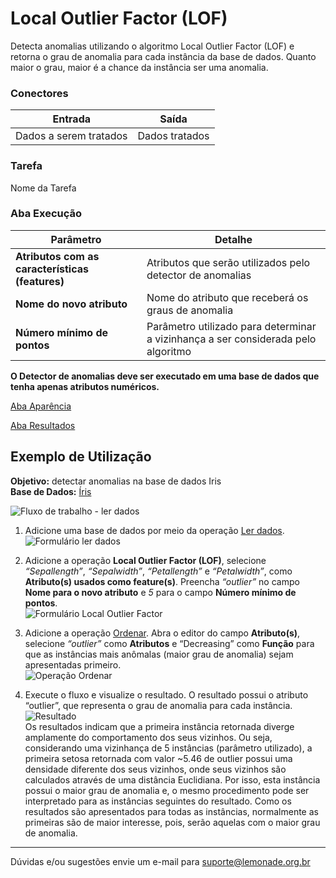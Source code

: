 # Local Outlier Factor (LOF)

Detecta anomalias utilizando o algoritmo Local Outlier Factor (LOF) e retorna o grau de anomalia para cada instância da base de dados. Quanto maior o grau, maior é a chance da instância ser uma anomalia.


### Conectores
| Entrada | Saída |
| --- | --- |
| Dados a serem tratados | Dados tratados |

### Tarefa
Nome da Tarefa

### Aba Execução
| Parâmetro | Detalhe |
| --- | --- |
| **Atributos com as características (features)** | Atributos que serão utilizados pelo detector de anomalias |
| **Nome do novo atributo** | Nome do atributo que receberá os graus de anomalia |
| **Número mínimo de pontos** | Parâmetro utilizado para determinar a vizinhança a ser considerada pelo algoritmo |

**O Detector de anomalias deve ser executado em uma base de dados que tenha apenas atributos numéricos.** 

[Aba Aparência][1]

[Aba Resultados][2]

## Exemplo de Utilização
**Objetivo:** detectar anomalias na base de dados Iris\
**Base de Dados:** [Íris][3]

![Fluxo de trabalho - ler dados](/img/spark/aprendizado-de-maquina/anomalias-local-outlier-factor/image5.png)

1. Adicione uma base de dados por meio da operação [Ler dados][4].\
![Formulário ler dados](/img/spark/aprendizado-de-maquina/anomalias-local-outlier-factor/image1.png)

2. Adicione a operação **Local Outlier Factor (LOF)**, selecione *“Sepallength”*, *“Sepalwidth”*, *“Petallength”* e *“Petalwidth”*, como **Atributo(s) usados como feature(s)**. Preencha *“outlier”* no campo **Nome para o novo atributo** e *5* para o campo **Número mínimo de pontos**.\
![Formulário Local Outlier Factor](/img/spark/aprendizado-de-maquina/anomalias-local-outlier-factor/image3.png)

3. Adicione a operação [Ordenar][5]. Abra o editor do campo **Atributo(s)**, selecione *“outlier”* como **Atributos** e “Decreasing” como **Função** para que as instâncias mais anômalas (maior grau de anomalia) sejam apresentadas primeiro.\
![Operação Ordenar](/img/spark/aprendizado-de-maquina/anomalias-local-outlier-factor/image2.png)

4.  Execute o fluxo e visualize o resultado. O resultado possui o atributo “outlier”, que representa o grau de anomalia para cada instância.
![Resultado](/img/spark/aprendizado-de-maquina/anomalias-local-outlier-factor/image4.png)\
Os resultados indicam que a primeira instância retornada diverge amplamente do comportamento dos seus vizinhos. Ou seja, considerando uma vizinhança de 5 instâncias (parâmetro utilizado), a primeira setosa retornada com valor \~5.46 de outlier possui uma densidade diferente dos seus vizinhos, onde seus vizinhos são calculados através de uma distância Euclidiana. Por isso, esta instância possui o maior grau de anomalia e, o mesmo procedimento pode ser interpretado para as instâncias seguintes do resultado. Como os resultados são apresentados para todas as instâncias, normalmente as primeiras são de maior interesse, pois, serão aquelas com o maior grau de anomalia.

---
Dúvidas e/ou sugestões envie um e-mail para suporte@lemonade.org.br

[1]: /pt-br/spark/documentacao-geral/aba-aparencia.html
[2]: /pt-br/spark/documentacao-geral/aba-resultados.html
[3]: /pt-br/spark/base-de-dados/#iris
[4]: /pt-br/spark/entrada-e-saida/ler-dados.html
[5]: /pt-br/spark/manipulacao-de-dados/coluna-ordenar.html